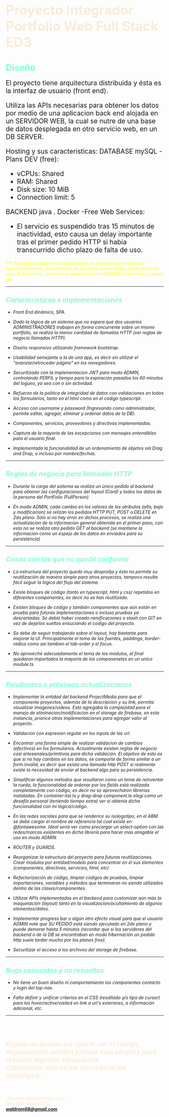# <span style="color:Antiquewhite; font-size: 1.5em">Proyecto Integrador Portfolio Web Full Stack ED3

# <span style="color:Aquamarine">Diseño
<div style= "font-size: 1.5em"> El proyecto tiene arquitectura distribuida y ésta es la interfaz de usuario (front end).

Utiliza las APIs necesarias para obtener los datos por medio de una aplicacion back end alojada en un SERVIDOR WEB, la cual se nutre de una base de datos desplegada en otro servicio web, en un DB SERVER.

Hosting y sus caracteristicas:
DATABASE mySQL -Plans DEV (free): 
- vCPUs: Shared
- RAM: Shared
- Disk size: 10 MiB
- Connection limit: 5

BACKEND java . Docker -Free Web Services:
- El servicio es suspendido tras 15 minutos de inactividad, esto causa un delay importante tras el primer pedido HTTP si habia transcurrido dicho plazo de falta de uso.
</div>

<span style="color:yellow"><i> *** Aclarado lo anterior, si la aplicacion se encuentra en estado de reposo/hibernacin, la obtención de los datos del portfolio,  puede demorar más de 5 minutos, mientras se despiertan los HOSTING's dormidos ;) jaaaa jaa.<i></span>
<hr>


## <span style="color:Aquamarine"> Caracteristicas e implementaciones
- Front End dinámico, SPA.

- Dado la lógica de un sistema que no espera que dos usuarios ADMINISTRADORES trabajen en forma concurrente sobre un mismo portfolio, se realiza la menor cantidad de llamadas HTTP (ver reglas de negocio llamadas HTTP).

- Diseño responsivo utilizando framework bootstrap.

- Usabilidad semejante a la de una app, es decir sin utilizar el "avanzar/retroceder página" en los navegadores.

- Securitizado con la implementacion JWT para modo ADMIN, controlando PERFIL y tiempo para la expiración pasados los 60 minutos del logueo, ya sea con o sin actividad.

- Refuerzo de la politica de integridad de datos con validaciones en todos los formularios, tanto en el html como en el código typescript.

- Acceso con username y password (Ingresando como administrador, permite editar, agregar, eliminar y ordenar datos de la DB).

- Componentes, servicios, proveedores y directivas implementadas.

- Captura de la mayoría de las excepciones con mensajes entendibles para el usuario final.

- Implementada la funcionalidad de un ordenamiento de objetos via Drag and Drop, o incluso por nombre/fechas. 


<hr>

## <span style="color:Aquamarine"> Reglas de negocio para llamadas HTTP
- Durante la carga del sistema se realiza un único pedido al backend para obtener las configuraciones del layout (Card) y todos los datos de la persona del PortFolio (FullPerson).

- En modo ADMIN, cada cambio en los valores de los atributos (alta, baja y modificacion) se relizan los pedidos HTTP PUT, POST o DELETE  en 2do plano. Sólo si no hay error en dichos procesos, se realiza una actualizacion de la informacion general obtenida en el primer paso, con esto no se realiza otro pedido GET al backend (se mantiene la informacion como un espejo de los datos en enviados para su persistencia)
<hr>

## <span style="color:Aquamarine"> Cosas con las que no quedé conforme
- La estructura del proyecto quedó muy desprolija y ésto no permite su reutilización de manera simple para otros proyectos, tampoco resulta fácil seguir la lógica del flujo del sistema.

- Existe bloques de código (tanto en typescript, html y css) repetidos en diferentes componentes, es decir no se han reutilizado.

- Existen bloques de código y también componentes que aún están en prueba para futuras implementaciones o incluso pruebas ya descartadas. Se debió haber creado ramificaciones o stash con GIT en vez de dejarlos sueltos ensuciando el codigo del proyecto.

- Se debe de seguir trabajando sobre el layout, hay bastante para mejorar la UI. Principalmente el tema de las fuentes, paddings, border-radius como así tambien el tab-order y el focus.

- No aproveché adecuadamente el tema de los módulos, al final quedaron importados la mayoría de los componenetes en un unico module.ts
<hr>

## <span style="color:Aquamarine"> Pendientes o próximas actualizaciones
- Implementar la entidad del backend ProjectMedia para que el componente proyectos, además de la descripcion y su link, permita visualizar imagenes/videos. Esto agregaba la complejidad para el manejo de eliminacion/modificacion en el storage de firebase, en esta instancia, prioricé otras implementaciones para agregar valor al proyecto.

- Validacion con expresion regular en los inputs de las url.

- Encontrar una forma simple de realizar validacion de cambios (efectivos) en los formularios. Actualmente existen reglas de negocio casi artesanales/primitivas para dicha validación. El objetivo de esto es que si no hay cambios en los datos, se comporte de forma similar a un form.invalid, es decir que exista una llamada http POST si realmente existe la necesidad de enviar al backend algo para su persistencia.

- Simplificar algunos métodos que resultaron como un tema de reinventar la rueda, la funcionalidad de ordenar por los fields está realizada completamente con código, es decir no se aprovecharon librerias instaladas. En container-list.ts y drag-drop component.ts elegí como un desafío personal (teniendo tiempo extra) ver si obtenía dicha funcionalidad con mi lógica/código.

- En las redes sociales para que se renderice su isologotipo, en el ABM se debe cargar el nombre de referencia tal cual existe en @fontawesome. Ideal sería ver como precargar un select-option con las redes/marcas existentes en dicha librería para hacer mas amigable el uso en modo ADMIN.

- ROUTER y GUARDS.

- Reorganizar la estructura del proyecto para futuras reutilizaciones. Crear modulos por entidad/modelo para concentrar en él sus elementos (componentes, directivas, servicios, html, etc)

- Refactorización de código, limpiar códigos de pruebas, limpiar importaciones, variables y métodos que terminaron no siendo utilizados dentro de las clases/componentes.

- Utilizar APIs implementadas en el backend para customizar aún más la maquetación (layout) tanto en la visualizacion/ocultamiento de algunos elementos/datos.

- Implementar progress bar o algún otro efecto visual para que el usuario ADMIN note que SU PEDIDO está siendo ejecutado en 2do plano y puede demorar hasta 5 minutos  (recordar que si los servidores del backend o de la DB se encontraban en modo hibernación un pedido http suele tardar mucho por los planes free).

- Securitizar el acceso a los archivos del storage de firebase.
<hr>

## <span style="color:Aquamarine"> Bugs conocidos y no resueltos
- No tiene un buen diseño ni comportamiento los componentes contacto y login del top-nav.

- Falta definir y unificar criterios en el CSS (resaltado y/o tipo de cursor) para los hover/active/visited en link a url's exteriores, a información adicional, etc.

<hr>

<br></br>

##  <div style="color:Antiquewhite">Espero no  duelan los ojos al ver el código, seguramente existen formas mas simples para resolver algunas situaciones. <br> Claramente aún no las descubrí ni las investigué.</div>


<br></br>
<span style="color:Antiquewhite"><b>¡ Gracias por leer todo esto !<br>WALTER (abril 2023)<b><em><br>
<span style="color:Antiquewhite;">waldrom68@gmail.com